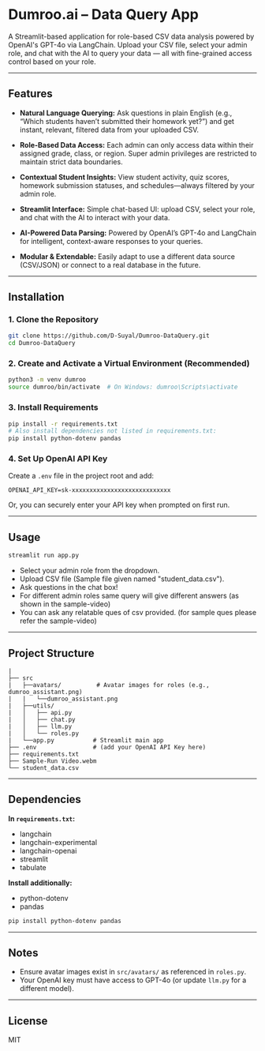# Dumroo.ai – Data Query App

A Streamlit-based application for role-based CSV data analysis powered by OpenAI's GPT-4o via LangChain. Upload your CSV file, select your admin role, and chat with the AI to query your data — all with fine-grained access control based on your role.

---

## Features

* **Natural Language Querying:**
  Ask questions in plain English (e.g., “Which students haven’t submitted their homework yet?”) and get instant, relevant, filtered data from your uploaded CSV.

* **Role-Based Data Access:**
  Each admin can only access data within their assigned grade, class, or region. Super admin privileges are restricted to maintain strict data boundaries.

* **Contextual Student Insights:**
  View student activity, quiz scores, homework submission statuses, and schedules—always filtered by your admin role.

* **Streamlit Interface:**
  Simple chat-based UI: upload CSV, select your role, and chat with the AI to interact with your data.

* **AI-Powered Data Parsing:**
  Powered by OpenAI’s GPT-4o and LangChain for intelligent, context-aware responses to your queries.

* **Modular & Extendable:**
  Easily adapt to use a different data source (CSV/JSON) or connect to a real database in the future.

---

## Installation

### 1. Clone the Repository

```bash
git clone https://github.com/D-Suyal/Dumroo-DataQuery.git
cd Dumroo-DataQuery
```

### 2. Create and Activate a Virtual Environment (Recommended)

```bash
python3 -m venv dumroo
source dumroo/bin/activate  # On Windows: dumroo\Scripts\activate
```

### 3. Install Requirements

```bash
pip install -r requirements.txt
# Also install dependencies not listed in requirements.txt:
pip install python-dotenv pandas
```

### 4. Set Up OpenAI API Key

Create a `.env` file in the project root and add:

```
OPENAI_API_KEY=sk-xxxxxxxxxxxxxxxxxxxxxxxxxxxx
```

Or, you can securely enter your API key when prompted on first run.

---

## Usage

```bash
streamlit run app.py
```

* Select your admin role from the dropdown.
* Upload CSV file (Sample file given named "student_data.csv").
* Ask questions in the chat box!
* For different admin roles same query will give different answers (as shown in the sample-video)
* You can ask any relatable ques of csv provided. (for sample ques please refer the sample-video)

---

## Project Structure

```
|
├── src
|   ├──avatars/          # Avatar images for roles (e.g., dumroo_assistant.png)
|   |   └──dumroo_assistant.png
|   ├──utils/
|   │   ├── api.py
|   │   ├── chat.py
|   │   ├── llm.py
|   │   └── roles.py
|   └──app.py           # Streamlit main app
├── .env                # (add your OpenAI API Key here)
├── requirements.txt
├── Sample-Run Video.webm
└── student_data.csv
```

---

## Dependencies

**In `requirements.txt`:**

* langchain
* langchain-experimental
* langchain-openai
* streamlit
* tabulate

**Install additionally:**

* python-dotenv
* pandas

```bash
pip install python-dotenv pandas
```

---

## Notes

* Ensure avatar images exist in `src/avatars/` as referenced in `roles.py`.
* Your OpenAI key must have access to GPT-4o (or update `llm.py` for a different model).

---

## License

MIT